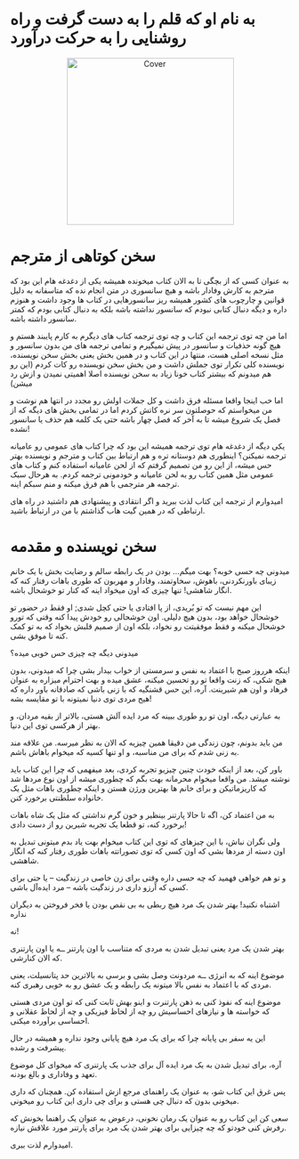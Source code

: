 # به نام او که قلم را به دست گرفت و راه روشنایی را به حرکت درآورد

<p align="center">
  <img src="https://s6.uupload.ir/files/untitled_taks.png" alt="Cover" width="300"/>
</p>

# سخن کوتاهی از مترجم
به عنوان کسی که از بچگی تا به الان کتاب میخونده همیشه یکی از دغدغه هام این بود که مترجم به کارش وفادار باشه و هیچ سانسوری در متن انجام نده که متاسفانه به دلیل قوانین و چارچوب های کشور همیشه ریز سانسورهایی در کتاب ها وجود داشت و هنوزم داره و دیگه دنبال کتابی نبودم که سانسور نداشته باشه بلکه به دنبال کتابی بودم که کمتر سانسور داشته باشه.

اما من چه توی ترجمه این کتاب و چه توی ترجمه کتاب های دیگرم به کارم پایبند هستم و هیچ گونه حذفیات و سانسور در پیش نمیگیرم و تمامی ترجمه های من بدون سانسور و مثل نسخه اصلی هست، منتها در این کتاب و در همین بخش یعنی بخش سخن نویسنده، نویسنده کلی تکرار توی جملش داشت و من بخش سخن نویسنده رو کات کردم (این رو هم میدونم که بیشتر کتاب خونا زیاد به سخن نویسنده اصلا اهمیتی نمیدن و ازش رد میشن) 

اما خب اینجا واقعا مسئله فرق داشت و کل جملات اولش رو مجدد در انتها هم نوشت و من میخواستم که حوصلتون سر نره کاتش کردم اما در تمامی بخش های دیگه که از فصل یک شروع میشه تا به آخر که فصل چهار باشه حتی یک کلمه هم حذف یا سانسور نشده!

یکی دیگه از دغدغه هام توی ترجمه همیشه این بود که چرا کتاب های عمومی رو عامیانه ترجمه نمیکنن؟ اینطوری هم دوستانه تره و هم ارتباط بین کتاب و مترجم و نویسنده بهتر حس میشه، از این رو من تصمیم گرفتم که از لحن عامیانه استفاده کنم و کتاب های عمومی مثل همین کتاب رو به لحن عامیانه و خودمونی ترجمه کردم. به هرحال سبک ترجمه هر مترجمی با هم فرق میکنه و منم سبکم اینه.

امیدوارم از ترجمه این کتاب لذت ببرید و اگر انتقادی و پیشنهادی هم داشتید در راه های ارتباطی که در همین گیت هاب گذاشتم با من در ارتباط باشید.

# سخن نویسنده و مقدمه
میدونی چه حسی خوبه؟
بهت میگم...
بودن در یک رابطه سالم و رضایت بخش با یک خانم زیبای باورنکردنی، باهوش، سخاوتمند، وفادار و مهربون که طوری باهات رفتار کنه که انگار شاهشی! تنها چیزی که اون میخواد اینه که کنار تو خوشحال باشه.


این مهم نیست که تو بُریدی، از پا افتادی یا حتی کچل شدی; او فقط در حضور تو خوشحال خواهد بود، بدون هیچ دلیلی. اون خوشحالی رو خودش پیدا کنه وقتی که تورو خوشحال میکنه و فقط موفقیتت رو  نخواد، بلکه اون از صمیم قلبش بخواد که به تو کمک کنه تا موفق بشی.


میدونی دیگه چه چیزی حس خوبی میده؟

اینکه هرروز صبح با اعتماد به نفس و سرمستی از خواب بیدار بشی چرا که میدونی، بدون هیج شکی،‌ که زنت واقعا تو رو تحسین میکنه، عشق میده و بهت احترام میزاره به عنوان فرهاد و اون هم شیرینت. آره، این حس قشنگیه که با زنی باشی که صادقانه باور داره که هیج مردی توی دنیا نمیتونه با تو مقایسه بشه!

به عبارتی دیگه، اون تو رو طوری ببینه که مرد ایده آلش هستی، بالاتر از بقیه مردان، و بهتر از هرکسی توی این دنیا.

من باید بدونم، چون زندگی من دقیقا همین چیزیه که الان به نظر میرسه. من علاقه مند به زنی شدم که برای من مناسبه، و او تنها کسیه که میخوام باهاش باشم.

باور کن، بعد از اینکه خودت چنین چیزیو تجربه کردی، بعد میفهمی که چرا این کتاب باید نوشته میشد. من واقعا میخوام محرمانه بهت بگم که چطوری میشه از اون نوع مردها شد که کاریزماتیکن و برای خانم ها بهترین ورژن هستن و اینکه چطوری باهات مثل یک خانواده سلطنتی برخورد کنن.

به من اعتماد کن، اگه تا حالا پارتنر بینظیر و خون گرم نداشتی که مثل یک شاه باهات برخورد کنه، تو قطعا یک تجربه شیرین رو از دست دادی!

ولی نگران نباش، با این چیزهای که توی این کتاب میخوام بهت یاد بدم میتونی تبدیل به اون دسته از مردها بشی که اون کسی که توی تصوراتته باهات طوری رفتار کنه که انگار شاهشی.

و تو هم خواهی فهمید که چه حسی داره وقتی برای زن خاصی در زندگیت – یا حتی برای کسی که آرزو داری در زندگیت باشه – مرد ایده‌آل باشی.

اشتباه نکنید! بهتر شدن یک مرد هیچ ربطی به بی نقص بودن یا فخر فروختن به دیگران نداره

نه!

بهتر شدن یک مرد یعنی تبدیل شدن به مردی که متناسب با اون پارتنر ــه یا اون پارتنری که الان کنارشی.

موضوع اینه که به انرژی ــه مردونت وصل بشی و برسی به بالاترین حد پتانسیلت، یعنی مردی که با اعتماد به نفس بالا میتونه یک رابطه و یک عشق رو به خوبی رهبری کنه.

موضوع اینه که نفوذ کنی به ذهن پارتنرت و اینو بهش ثابت کنی که تو اون مردی هستی که خواسته ها و نیازهای احساسیش رو چه از لحاظ فیزیکی و چه از لحاظ عقلانی و احساسی برآورده میکنی.

این یه سفر بی پایانه چرا که برای یک مرد هیچ پایانی وجود نداره و همیشه در حال پیشرفت و رشده.

آره، برای تبدیل شدن به یک مرد ایده آل برای جذب یک پارتنری که میخوای کل موضوع تعهد و وفاداری و بالغ بودنه.

پس غرق این کتاب شو، به عنوان یک راهنمای مرجع ازش استفاده کن. همچنان که داری میخونی بدون که دنبال چی هستی و برای چی داری این کتاب رو میخونی.

سعی کن این کتاب رو به عنوان یک رمان نخونی، درعوض به عنوان یک راهنما بخونش که رفرش کنی خودتو که چه چیزایی برای بهتر شدن یک مرد برای پارتنر مورد علاقش نیازه.

امیدوارم لذت ببری.
